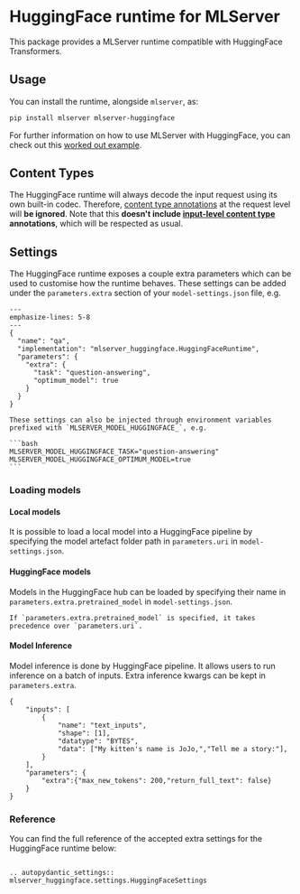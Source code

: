 # HuggingFace runtime for MLServer

This package provides a MLServer runtime compatible with HuggingFace Transformers.

## Usage

You can install the runtime, alongside `mlserver`, as:

```bash
pip install mlserver mlserver-huggingface
```

For further information on how to use MLServer with HuggingFace, you can check
out this [worked out example](../../docs/examples/huggingface/README.md).

## Content Types

The HuggingFace runtime will always decode the input request using its own
built-in codec.
Therefore, [content type annotations](../../docs/user-guide/content-type) at
the request level will **be ignored**.
Note that this **doesn't include [input-level content
type](../../docs/user-guide/content-type#Codecs) annotations**, which will be
respected as usual.

## Settings

The HuggingFace runtime exposes a couple extra parameters which can be used to
customise how the runtime behaves.
These settings can be added under the `parameters.extra` section of your
`model-settings.json` file, e.g.

```{code-block} json
---
emphasize-lines: 5-8
---
{
  "name": "qa",
  "implementation": "mlserver_huggingface.HuggingFaceRuntime",
  "parameters": {
    "extra": {
      "task": "question-answering",
      "optimum_model": true
    }
  }
}
```

````{note}
These settings can also be injected through environment variables prefixed with `MLSERVER_MODEL_HUGGINGFACE_`, e.g.

```bash
MLSERVER_MODEL_HUGGINGFACE_TASK="question-answering"
MLSERVER_MODEL_HUGGINGFACE_OPTIMUM_MODEL=true
```
````

### Loading models
#### Local models
It is possible to load a local model into a HuggingFace pipeline by specifying the model artefact folder path in `parameters.uri` in `model-settings.json`.

#### HuggingFace models
Models in the HuggingFace hub can be loaded by specifying their name in `parameters.extra.pretrained_model` in `model-settings.json`.

````{note}
If `parameters.extra.pretrained_model` is specified, it takes precedence over `parameters.uri`.
````

#### Model Inference
Model inference is done by HuggingFace pipeline. It allows users to run inference on a batch of inputs. Extra inference kwargs can be kept in `parameters.extra`.
```{code-block} json
{
    "inputs": [
        {
            "name": "text_inputs",
            "shape": [1],
            "datatype": "BYTES",
            "data": ["My kitten's name is JoJo,","Tell me a story:"],
        }
    ],
    "parameters": {
        "extra":{"max_new_tokens": 200,"return_full_text": false}
    }
}
```

### Reference

You can find the full reference of the accepted extra settings for the
HuggingFace runtime below:

```{eval-rst}

.. autopydantic_settings:: mlserver_huggingface.settings.HuggingFaceSettings
```
